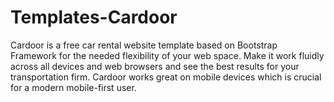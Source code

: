 # Templates-Cardoor
Cardoor is a free car rental website template based on Bootstrap Framework for the needed flexibility of your web space. Make it work fluidly across all devices and web browsers and see the best results for your transportation firm. Cardoor works great on mobile devices which is crucial for a modern mobile-first user.
